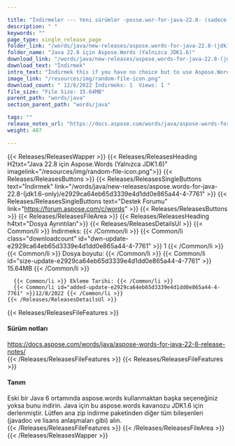 ```yaml
---

title: "İndirmeler --- Yeni sürümler -posse.wor-for-java-22.8- (sadece JDK1.6)"
description: " "
keywords: ""
page_type: single_release_page
folder_link: "/words/java/new-releases/aspose.words-for-java-22.8-(jdk1.6-only)/"
folder_name: "Java 22.8 için Aspose.Words (Yalnızca JDK1.6)"
download_link: "/words/java/new-releases/aspose.words-for-java-22.8-(jdk1.6-only)/e2929ca64eb65d3339e4d1dd0e865a44-4-7761"
download_text: "İndirmek"
intro_text: "İndirmek this if you have no choice but to use Aspose.Words on an old Java 6 environment. This JAR of Aspose.Words for Java is compiled for JDK1.6. Please get all other components (such as Javadoc and License agreements) from the main ZIP download package."
image_link: "/resources/img/random-file-icon.png"
download_count: " 12/8/2022 İndirmeks: 1  Views: 1 "
file_size: "File Size: 15.64MB"
parent_path: "words/java"
section_parent_path: "words/java"

tags: ""
release_notes_url: "https://docs.aspose.com/words/java/aspose-words-for-java-22-8-release-notes/"
weight: 407

---
```


{{< Releases/ReleasesWapper >}}
  {{< Releases/ReleasesHeading H2txt="Java 22.8 için Aspose.Words (Yalnızca JDK1.6)" imagelink="/resources/img/random-file-icon.png">}}
  {{< Releases/ReleasesButtons >}}
    {{< Releases/ReleasesSingleButtons text="İndirmek" link="/words/java/new-releases/aspose.words-for-java-22.8-(jdk1.6-only)/e2929ca64eb65d3339e4d1dd0e865a44-4-7761" >}}
    {{< Releases/ReleasesSingleButtons text="Destek Forumu" link="https://forum.aspose.com/c/words" >}}
  {{< Releases/ReleasesButtons >}}
  {{< Releases/ReleasesFileArea >}}
    {{< Releases/ReleasesHeading h4txt="Dosya Ayrıntıları">}}
    {{< Releases/ReleasesDetailsUl >}}
      {{< Common/li >}} İndirmeks: {{< /Common/li >}}
      {{< Common/li class="downloadcount" id="dwn-update-e2929ca64eb65d3339e4d1dd0e865a44-4-7761" >}} 1 {{< /Common/li >}}
      {{< Common/li >}} Dosya boyutu: {{< /Common/li >}}
      {{< Common/li id="size-update-e2929ca64eb65d3339e4d1dd0e865a44-4-7761" >}} 15.64MB {{< /Common/li >}}

      {{< Common/li >}} Ekleme Tarihi: {{< /Common/li >}}
      {{< Common/li id="added-update-e2929ca64eb65d3339e4d1dd0e865a44-4-7761" >}}12/8/2022 {{< /Common/li >}}
    {{< /Releases/ReleasesDetailsUl >}}

  {{< Releases/ReleasesFileFeatures >}}
      <h4>Sürüm notları</h4><div><a href='https://docs.aspose.com/words/java/aspose-words-for-java-22-8-release-notes/'>https://docs.aspose.com/words/java/aspose-words-for-java-22-8-release-notes/</a></div>
  {{< /Releases/ReleasesFileFeatures >}}
  {{< Releases/ReleasesFileFeatures >}}
      <h4>Tanım</h4><div class="HTMLDescription">Eski bir Java 6 ortamında aspose.words kullanmaktan başka seçeneğiniz yoksa bunu indirin. Java için bu aspose.words kavanozu JDK1.6 için derlenmiştir. Lütfen ana zip indirme paketinden diğer tüm bileşenleri (javadoc ve lisans anlaşmaları gibi) alın.</div>
  {{< /Releases/ReleasesFileFeatures >}}
 {{< /Releases/ReleasesFileArea >}}
{{< /Releases/ReleasesWapper >}}


